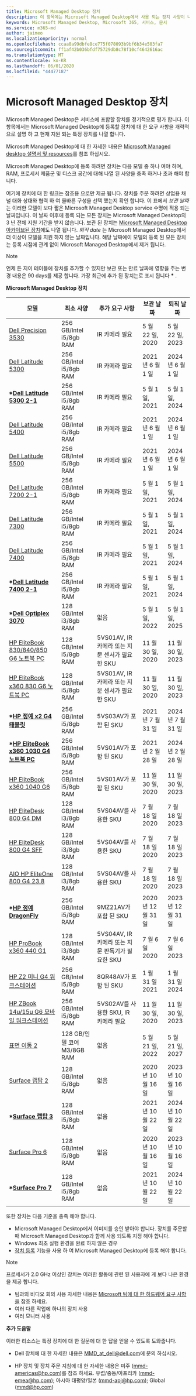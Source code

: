 ```yaml
---
title: Microsoft Managed Desktop 장치
description: 이 항목에는 Microsoft Managed Desktop에서 사용 되는 장치 사양이 나와 있습니다.
keywords: Microsoft Managed Desktop, Microsoft 365, 서비스, 문서
ms.service: m365-md
author: jaimeo
ms.localizationpriority: normal
ms.openlocfilehash: ccaa0a99dbfe8ce775f078093b9bf6b34e503fa7
ms.sourcegitcommit: ff1af42b036bfdf75729db8c78f10cf4642616ac
ms.translationtype: MT
ms.contentlocale: ko-KR
ms.lasthandoff: 06/01/2020
ms.locfileid: "44477187"
---
```

# <a name="microsoft-managed-desktop-devices"></a>Microsoft Managed Desktop 장치 

Microsoft Managed Desktop은 서비스에 포함할 장치를 정기적으로 평가 합니다. 이 항목에서는 Microsoft Managed Desktop에 등록할 장치에 대 한 요구 사항을 개략적으로 설명 하 고 현재 지원 되는 특정 장치를 나열 합니다.

Microsoft Managed Desktop에 대 한 자세한 내용은 [Microsoft Managed desktop 설명서 및 resources](https://docs.microsoft.com/microsoft-365/managed-desktop/)를 참조 하십시오. 

<!-- Microsoft 365 E5; Device as a Service -->
<!-- Split from device & technologies topic. Destination topic for aka.ms/device-list  -->
Microsoft Managed Desktop에 등록 하려면 장치는 다음 모델 중 하나 여야 하며, RAM, 프로세서 제품군 및 디스크 공간에 대해 나열 된 사양을 충족 하거나 초과 해야 합니다. 

여기에 장치에 대 한 링크는 참조용 으로만 제공 됩니다. 장치를 주문 하려면 상업용 채널 대화 상대와 협력 하 여 올바른 구성을 선택 했는지 확인 합니다. 이 표에서 *보관 날짜* 는 이러한 모델이 보다 짧은 Microsoft Managed Desktop service 수명에 적용 되는 날짜입니다. 이 날짜 이후에 등록 되는 모든 장치는 Microsoft Managed Desktop의 3 년 전체 지원 기간을 받지 않습니다. 보관 된 장치는 [Microsoft Managed Desktop 아카이브된 장치](archived-device-list.md)에도 나열 됩니다. *퇴직 date* 는 Microsoft Managed Desktop에서 더 이상이 모델을 지원 하지 않는 날짜입니다. 해당 날짜에이 모델의 등록 된 모든 장치는 등록 시점에 관계 없이 Microsoft Managed Desktop에서 제거 됩니다.

>[!NOTE]
>언제 든 지이 테이블에 장치를 추가할 수 있지만 보관 또는 만료 날짜에 영향을 주는 변경 내용은 90 days를 제공 합니다. 가장 최근에 추가 된 장치는로 표시 됩니다 **\*** .


**Microsoft Managed Desktop 장치**


| 모델    | 최소 사양  | 추가 요구 사항    | 보관 날짜   | 퇴직 날짜   |
|----------|----------------|---------------------------|----------------|--------------------|
| [Dell Precision 3530](https://www.dell.com/en-us/work/shop/cty/pdp/spd/precision-15-3530-laptop?cid=265720&st=dell%2Bprecision%2B3530&VEN1=ihEzXzFB,73667408703289,901q5c14135,c,,%7BProductid%7D&VEN2=be,dell%2Bprecision%2B3530&lid=42076560130&dgc=st&dgseg=so&acd=12309152537461020&VEN3=112504543746142297) | 256 GB/Intel i5/8gb RAM | IR 카메라 필요 | 5 월 22 일, 2020  | 5 월 22 일, 2023 |
| [Dell Latitude 5300](https://www.dell.com/en-us/work/shop/laptops/13-5300/spd/latitude-13-5300-laptop) | 256 GB/Intel i5/8gb RAM | IR 카메라 필요 | 2021 년 6 월 1 일  | 2024 년 6 월 1 일  |
| **\*[Dell Latitude 5300 2-1](https://www.dell.com/en-us/work/shop/laptops/13-5300-2-in-1/spd/latitude-13-5300-2-in-1-laptop)** | 256 GB/Intel i5/8gb RAM | IR 카메라 필요 | 5 월 1 일, 2021  | 5 월 1 일, 2024  |
| [Dell Latitude 5400](https://www.dell.com/en-us/work/shop/laptops/14-5400/spd/latitude-14-5400-laptop) | 256 GB/Intel i5/8gb RAM | IR 카메라 필요 | 2021 년 6 월 1 일  | 2024 년 6 월 1 일  |
| [Dell Latitude 5500](https://www.dell.com/en-us/work/shop/laptops/15-5500/spd/latitude-15-5500-laptop) | 256 GB/Intel i5/8gb RAM | IR 카메라 필요 | 2021 년 6 월 1 일  | 2024 년 6 월 1 일  |
| [Dell Latitude 7200 2-1](https://www.dell.com/en-us/work/shop/laptops/12-7200-2-in-1/spd/latitude-12-7200-2-in-1-laptop) | 256 GB/Intel i5/8gb RAM | IR 카메라 필요 | 5 월 1 일, 2021  | 5 월 1 일, 2024  |
| [Dell Latitude 7300](https://www.dell.com/en-us/work/shop/laptops/13-7300/spd/latitude-13-7300-laptop) | 256 GB/Intel i5/8gb RAM | IR 카메라 필요 | 5 월 1 일, 2021  | 5 월 1 일, 2024  |
| [Dell Latitude 7400](https://www.dell.com/en-us/work/shop/laptops/new-14/spd/latitude-14-7400-laptop) | 256 GB/Intel i5/8gb RAM | IR 카메라 필요 | 5 월 1 일, 2021  | 5 월 1 일, 2024  |
| **\*[Dell Latitude 7400 2-1](https://www.dell.com/en-us/work/shop/laptops/14-2-in-1/spd/latitude-14-7400-2-in-1-laptop)** | 256 GB/Intel i5/8gb RAM | IR 카메라 필요 | 5 월 1 일, 2021  | 5 월 1 일, 2024  |
| **\*[Dell Optiplex 3070](https://www.dell.com/en-us/work/shop/desktops-n-workstations/3070/spd/optiplex-3070-desktop)** | 128 GB/Intel i3/8gb RAM | 없음 | 5 월 1 일, 2022  | 5 월 1 일, 2025  |
| [HP EliteBook 830/840/850 G6 노트북 PC](https://store.hp.com/us/en/mdp/laptops/elitebook-840#!&tab=features) | 128 GB/Intel i5/8gb RAM | 5VS01AV, IR 카메라 또는 지문 센서가 필요한 SKU | 11 월 30 일, 2020 | 11 월 30 일, 2023 |
| [HP EliteBook x360 830 G6 노트북 PC](https://store.hp.com/us/en/pdp/hp-elitebook-x360-830-g6-notebook-pc) | 128 GB/Intel i5/8gb RAM | 5VS01AV, IR 카메라 또는 지문 센서가 필요한 SKU | 11 월 30 일, 2020 | 11 월 30 일, 2023 |
| **\*[HP 정예 x2 G4 태블릿](https://store.hp.com/us/en/mdp/laptops/hp-elite-x2-3074457345617405170--1)** | 256 GB/Intel i5/8gb RAM | 5VS03AV가 포함 된 SKU | 2021 년 7 월 31 일 | 2024 년 7 월 31 일 |
| **\*[HP EliteBook x360 1030 G4 노트북 PC](https://store.hp.com/us/en/pdp/hp-elitebook-x360-1030-g4-notebook-pc)** | 256 GB/Intel i5/8gb RAM | 5VS01AV가 포함 된 SKU | 2021 년 2 월 28 일 | 2024 년 2 월 28 일 |
|[HP EliteBook x360 1040 G6](http://www.hp.com/go/elitebookx360-1040) | 256 GB/Intel i5/8gb RAM | 5VS01AV가 포함 된 SKU| 11 월 30 일, 2020 | 11 월 30 일, 2023 |
| [HP EliteDesk 800 G4 DM](https://store.hp.com/us/en/mdp/desktops/elitedesk-800-mini-349547--1#!&tab=features) | 128 GB/Intel i3/8gb RAM | 5VS04AV를 사용한 SKU | 7 월 18 일 2020 | 7 월 18 일 2023 |
| [HP EliteDesk 800 G4 SFF](https://store.hp.com/us/en/mdp/desktops/elitedesk-800-small-form-factor-349548--1#!&tab=features) | 128 GB/Intel i3/8gb RAM | 5VS04AV를 사용한 SKU | 7 월 18 일 2020 | 7 월 18 일 2023 |
| [AIO HP EliteOne 800 G4 23.8](https://store.hp.com/us/en/mdp/desktops/eliteone-800-all-in-one-349552--1#!&tab=features) | 128 GB/Intel i3/8gb RAM | 5VS04AV를 사용한 SKU | 7 월 18 일 2020 | 7 월 18 일 2023 |
| **\*[HP 정예 DragonFly](https://www8.hp.com/us/en/laptops/2-in-1s/elite-dragonfly-convertible.html)** | 256 GB/Intel i5/8gb RAM | 9MZ21AV가 포함 된 SKU | 2020 년 12 월 31 일 | 2023 년 12 월 31 일 |
| [HP ProBook x360 440 G1](https://store.hp.com/us/en/mdp/laptops/hp-probook-x360-440-3074457345617293669--1#!&tab=features) | 128 GB/Intel i3/8gb RAM | 5VS04AV, IR 카메라 또는 지문 판독기가 필요한 SKU | 7 월 6 일 2020 | 7 월 6 일 2023 |
| [HP Z2 미니 G4 워크스테이션](https://store.hp.com/us/en/mdp/hp-z2-mini-workstation-451004--1) | 256 GB/Intel i5/8gb RAM | 8QR48AV가 포함 된 SKU| 1 월 31 일 2021 | 1 월 31 일 2024 |
|[HP ZBook 14u/15u G6 모바일 워크스테이션](https://store.hp.com/us/en/mdp/hp-zbook-14u-mobile-workstation) | 256 GB/Intel i5/8gb RAM | 5VS02AV를 사용한 SKU, IR 카메라 필요 | 11 월 30 일, 2020 | 11 월 30 일, 2023 |
| [표면 이동 2](https://www.microsoft.com/p/surface-go-2-for-business/8wzd6dhzj7kv?activetab=pivot%3aoverviewtab) | 128 GB/인텔 코어 M3/8GB RAM | 없음 | 5 월 21 일, 2022 | 5 월 21 일, 2027 |
| [Surface 랩탑 2](https://www.microsoft.com/p/surface-laptop-2-for-business/8xlk0g60tlb6/hkq9?cid=msft_web_collection&CustomerIntent=Consumer) | 128 GB/Intel i5/8gb RAM | 없음 | 2020 년 10 월 16 일 | 2023 년 10 월 16 일 |
| **\*[Surface 랩탑 3](https://www.microsoft.com/surface/business/surface-laptop-3)** | 128 GB/Intel i5/8gb RAM | 없음 | 2021 년 10 월 22 일 | 2024 년 10 월 22 일 |
| [Surface Pro 6](https://www.microsoft.com/p/surface-pro-6-for-business/8xjq3d3lrp0r/grf9?cid=msft_web_collection&CustomerIntent=Consumer&activetab=pivot%3aoverviewtab) | 128 GB/Intel i5/8gb RAM | 없음 | 2020 년 10 월 16 일 | 2023 년 10 월 16 일 |
| **\*[Surface Pro 7](https://www.microsoft.com/surface/business/surface-pro-7)** | 128 GB/Intel i5/8gb RAM | 없음 | 2021 년 10 월 22 일 | 2024 년 10 월 22 일 |

또한 장치는 다음 기준을 충족 해야 합니다.     

- Microsoft Managed Desktop에서 이미지를 승인 받아야 합니다. 장치를 주문할 때 Microsoft Managed Desktop과 함께 사용 되도록 지정 해야 합니다.
- Windows 최초 실행 환경을 완료 하지 않은 경우
- [장치 등록](https://aka.ms/mmddrhelp) 기능을 사용 하 여 Microsoft Managed Desktop에 등록 해야 합니다.

>[!NOTE]
>프로세서가 2.0 GHz 이상인 장치는 이러한 활동에 관련 된 사용자에 게 보다 나은 환경을 제공 합니다.
>- 팀과의 비디오 회의 사용 자세한 내용은 [Microsoft 팀에 대 한 하드웨어 요구 사항을](https://docs.microsoft.com/microsoftteams/hardware-requirements-for-the-teams-app) 참조 하세요.
>-  여러 다른 작업에 하나의 장치 사용
>- 여러 모니터 사용

**추가 도움말**

이러한 리소스는 특정 장치에 대 한 질문에 대 한 답을 얻을 수 있도록 도와줍니다.

- Dell 장치에 대 한 자세한 내용은 <a href="mailto:MMD_at_dell@dell.com">MMD_at_dell@dell.com</a>에 문의 하십시오.

- HP 장치 및 장치 주문 지침에 대 한 자세한 내용은 미주 (<a href="mailto:mmd-americas@hp.com">mmd-americas@hp.com</a>)를 참조 하세요. 유럽/중동/아프리카 (<a href="mailto:mmd-emea@hp.com">mmd-emea@hp.com</a>); 아시아 태평양/일본 (<a href="mailto:mmd-apj@hp.com">mmd-apj@hp.com</a>); Global (<a href="mailto:mmd@hp.com">mmd@hp.com</a>)





